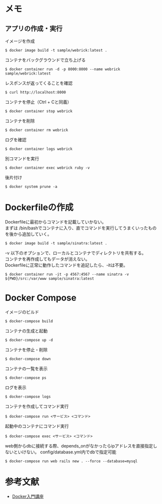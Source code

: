 # メモ
## アプリの作成・実行
イメージを作成
```
$ docker image build -t sample/webrick:latest .
```
コンテナをバックグラウンドで立ち上げる
```
$ docker container run -d -p 8000:8000 --name webrick sample/webrick:latest
```
レスポンスが返ってくることを確認
```
$ curl http://localhost:8000
```
コンテナを停止（Ctrl + Cと同義）
```
$ docker container stop webrick
```
コンテナを削除
```
$ docker container rm webrick
```
ログを確認
```
$ docker container logs webrick
```
別コマンドを実行
```
$ docker container exec webrick ruby -v
```
後片付け
```
$ docker system prune -a
```
# Dockerfileの作成
Dockerfileに最初からコマンドを記載していかない。<br>
まずは /bin/bashでコンテナに入り、直でコマンドを実行してうまくいったものを後から追加していく。
```
$ docker image build -t sample/sinatra:latest .
```
-v 以下のオプションで、ローカルとコンテナでディレクトリを共有する。<br>
コンテナを再作成してもデータが消えない。<br>
Dockerfileに正常に動作したコマンドを追記したら、-itは不要。
```
$ docker container run -it -p 4567:4567 --name sinatra -v ${PWD}/src:/var/www sample/sinatra:latest
```
# Docker Compose
イメージのビルド
```
$ docker-compose build
```
コンテナの生成と起動
```
$ docker-compose up -d
```
コンテナを停止・削除
```
$ docker-compose down
```
コンテナの一覧を表示
```
$ docker-compose ps
```
ログを表示
```
$ docker-compose logs
```
コンテナを作成してコマンド実行
```
$ docker-compose run <サービス> <コマンド>
```
起動中のコンテナにコマンド実行
```
$ docker-compose exec <サービス> <コマンド>
```

web側からdbに接続する際、depends_onがなかったらipアドレスを直接指定しないといけない。
config/database.yml内でdbで指定可能
```
$ docker-compose run web rails new . --force --database=mysql
```
# 参考文献
- [Docker入門講座](https://www.youtube.com/watch?v=lZD1MIHwMBY&list=PLs3eD4QT7ow6O5wyRRnRCvB7JMuq_D3-D&index=2)